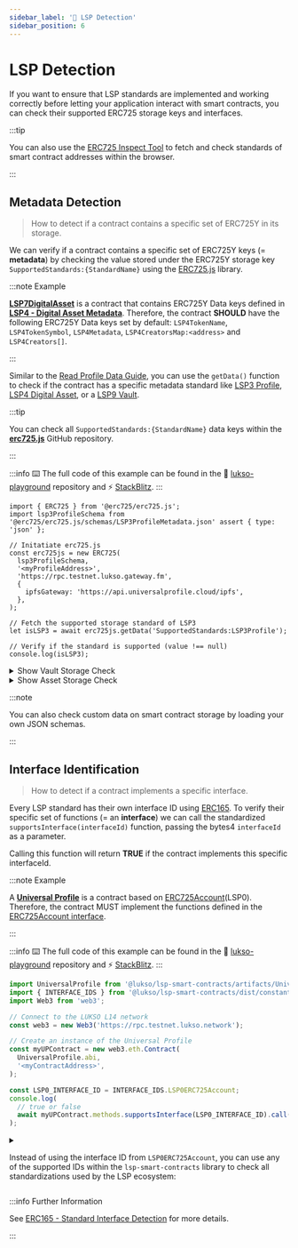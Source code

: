 ```yaml
---
sidebar_label: '👮 LSP Detection'
sidebar_position: 6
---
```


# LSP Detection

If you want to ensure that LSP standards are implemented and working correctly before letting your application interact with smart contracts, you can check their supported ERC725 storage keys and interfaces.

:::tip

You can also use the [ERC725 Inspect Tool](https://erc725-inspect.lukso.tech/) to fetch and check standards of smart contract addresses within the browser.

:::

## Metadata Detection

> How to detect if a contract contains a specific set of ERC725Y in its storage.

We can verify if a contract contains a specific set of ERC725Y keys (= **metadata**) by checking the value stored under the ERC725Y storage key `SupportedStandards:{StandardName}` using the [ERC725.js](https://www.npmjs.com/package/@erc725/erc725.js) library.

:::note Example

**[LSP7DigitalAsset](./nft-2.0/LSP7-Digital-Asset.md)** is a contract that contains ERC725Y Data keys defined in **[LSP4 - Digital Asset Metadata](https://github.com/lukso-network/LIPs/blob/main/LSPs/LSP-4-DigitalAsset-Metadata.md)**. Therefore, the contract **SHOULD** have the following ERC725Y Data keys set by default: `LSP4TokenName`, `LSP4TokenSymbol`, `LSP4Metadata`, `LSP4CreatorsMap:<address>` and `LSP4Creators[]`.

:::

Similar to the [Read Profile Data Guide](./readProfileData.md), you can use the `getData()` function to check if the contract has a specific metadata standard like [LSP3 Profile](../../standards/universal-profile/lsp3-profile-metadata), [LSP4 Digital Asset](../../https://docs.lukso.tech/standards/nft-2.0/LSP4-Digital-Asset-Metadata), or a [LSP9 Vault](../../standards/universal-profile/lsp9-vault).

:::tip

You can check all `SupportedStandards:{StandardName}` data keys within the **[erc725.js](https://github.com/ERC725Alliance/erc725.js/blob/develop/src/schemas/index.ts)** GitHub repository.

:::

:::info
⌨️ The full code of this example can be found in the 👾 [lukso-playground](https://github.com/lukso-network/lukso-playground/tree/main/metadata-detection) repository and ⚡️ [StackBlitz](https://stackblitz.com/github/lukso-network/lukso-playground?file=metadata-detection%2Fdigital-asset-check.js).
:::

```
import { ERC725 } from '@erc725/erc725.js';
import lsp3ProfileSchema from '@erc725/erc725.js/schemas/LSP3ProfileMetadata.json' assert { type: 'json' };

// Initatiate erc725.js
const erc725js = new ERC725(
  lsp3ProfileSchema,
  '<myProfileAddress>',
  'https://rpc.testnet.lukso.gateway.fm',
  {
    ipfsGateway: 'https://api.universalprofile.cloud/ipfs',
  },
);

// Fetch the supported storage standard of LSP3
let isLSP3 = await erc725js.getData('SupportedStandards:LSP3Profile');

// Verify if the standard is supported (value !== null)
console.log(isLSP3);

```

<details>
    <summary>Show Vault Storage Check</summary>

```js
import { ERC725 } from '@erc725/erc725.js';
import lsp9VaultSchema from '@erc725/erc725.js/schemas/LSP9Vault.json' assert { type: 'json' };

// Initatiate erc725.js
const erc725js = new ERC725(
  lsp9VaultSchema,
  '0x9139def55c73c12bcda9c44f12326686e3948634',
  'https://rpc.testnet.lukso.gateway.fm',
  {
    ipfsGateway: 'https://api.universalprofile.cloud/ipfs',
  },
);

// Fetch the supported storage standard of LSP9
let isLSP9 = await erc725js.getData('SupportedStandards:LSP9Vault');

// Verify if the standard is supported (value !== null)
console.log(isLSP9);
```

</details>

<details>
    <summary>Show Asset Storage Check</summary>

```js
import { ERC725 } from '@erc725/erc725.js';
import lsp3ProfileSchema from '@erc725/erc725.js/schemas/LSP4DigitalAsset.json' assert { type: 'json' };

// Initatiate erc725.js
const erc725js = new ERC725(
  lsp3ProfileSchema,
  '0x6395b330F063F96579aA8F7b59f2584fb9b6c3a5',
  'https://rpc.testnet.lukso.gateway.fm',
  {
    ipfsGateway: 'https://api.universalprofile.cloud/ipfs',
  },
);

// Fetch the supported storage standard of LSP4
let isLSP4 = await erc725js.getData('SupportedStandards:LSP4DigitalAsset');

// Verify if the standard is supported (value !== null)
console.log(isLSP4);
```

</details>

:::note

You can also check custom data on smart contract storage by loading your own JSON schemas.

:::

## Interface Identification

> How to detect if a contract implements a specific interface.

Every LSP standard has their own interface ID using [ERC165](https://eips.ethereum.org/EIPS/eip-165). To verify their specific set of functions (= an **interface**) we can call the standardized `supportsInterface(interfaceId)` function, passing the bytes4 `interfaceId` as a parameter.

Calling this function will return **TRUE** if the contract implements this specific interfaceId.

:::note Example

A **[Universal Profile](./universal-profile/lsp3-profile-metadata.md)** is a contract based on [ERC725Account](./universal-profile/lsp0-erc725account.md)(LSP0). Therefore, the contract MUST implement the functions defined in the [ERC725Account interface](https://github.com/lukso-network/LIPs/blob/main/LSPs/LSP-0-ERC725Account.md#interface-cheat-sheet).

:::

:::info
⌨️ The full code of this example can be found in the 👾 [lukso-playground](https://github.com/lukso-network/lukso-playground/blob/main/interface-detection/erc165-interface-check.js) repository and ⚡️ [StackBlitz](https://stackblitz.com/github/lukso-network/lukso-playground?file=interface-detection%2Ferc165-interface-check.js).
:::

```javascript
import UniversalProfile from '@lukso/lsp-smart-contracts/artifacts/UniversalProfile.json' assert { type: 'json' };
import { INTERFACE_IDS } from '@lukso/lsp-smart-contracts/dist/constants.cjs.js';
import Web3 from 'web3';

// Connect to the LUKSO L14 network
const web3 = new Web3('https://rpc.testnet.lukso.network');

// Create an instance of the Universal Profile
const myUPContract = new web3.eth.Contract(
  UniversalProfile.abi,
  '<myContractAddress>',
);

const LSP0_INTERFACE_ID = INTERFACE_IDS.LSP0ERC725Account;
console.log(
  // true or false
  await myUPContract.methods.supportsInterface(LSP0_INTERFACE_ID).call(),
);
```

<details>
    <summary>
    
Instead of using the interface ID from `LSP0ERC725Account`, you can use any of the supported IDs within the `lsp-smart-contracts` library to check all standardizations used by the LSP ecosystem:

</summary>

```js
ERC165                        ERC20
ERC223                        ERC721
ERC721Metadata                ERC725X
ERC725Y                       ERC777
ERC1155

LSP0ERC725Account             LSP1UniversalReceiver
LSP6KeyManager                LSP7DigitalAsset
LSP8IdentifiableDigitalAsset  LSP9Vault
LSP11BasicSocialRecovery      LSP14Ownable2Step
LSP17Extendable               LSP17Extension
LSP20CallVerification         LSP20CallVerifier
LSP25ExecuteRelayCall

```

</details>

:::info Further Information

See [ERC165 - Standard Interface Detection](https://eips.ethereum.org/EIPS/eip-165) for more details.

:::

